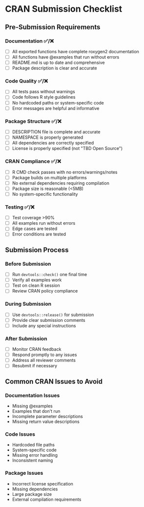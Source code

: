 # CRAN Submission Checklist

## Pre-Submission Requirements

### Documentation ✅/❌
- [ ] All exported functions have complete roxygen2 documentation
- [ ] All functions have @examples that run without errors
- [ ] README.md is up to date and comprehensive
- [ ] Package description is clear and accurate

### Code Quality ✅/❌
- [ ] All tests pass without warnings
- [ ] Code follows R style guidelines
- [ ] No hardcoded paths or system-specific code
- [ ] Error messages are helpful and informative

### Package Structure ✅/❌
- [ ] DESCRIPTION file is complete and accurate
- [ ] NAMESPACE is properly generated
- [ ] All dependencies are correctly specified
- [ ] License is properly specified (not "TBD Open Source")

### CRAN Compliance ✅/❌
- [ ] R CMD check passes with no errors/warnings/notes
- [ ] Package builds on multiple platforms
- [ ] No external dependencies requiring compilation
- [ ] Package size is reasonable (<5MB)
- [ ] No system-specific functionality

### Testing ✅/❌
- [ ] Test coverage >90%
- [ ] All examples run without errors
- [ ] Edge cases are tested
- [ ] Error conditions are tested

## Submission Process

### Before Submission
- [ ] Run `devtools::check()` one final time
- [ ] Verify all examples work
- [ ] Test on clean R session
- [ ] Review CRAN policy compliance

### During Submission
- [ ] Use `devtools::release()` for submission
- [ ] Provide clear submission comments
- [ ] Include any special instructions

### After Submission
- [ ] Monitor CRAN feedback
- [ ] Respond promptly to any issues
- [ ] Address all reviewer comments
- [ ] Resubmit if necessary

## Common CRAN Issues to Avoid

### Documentation Issues
- Missing @examples
- Examples that don't run
- Incomplete parameter descriptions
- Missing return value descriptions

### Code Issues
- Hardcoded file paths
- System-specific code
- Missing error handling
- Inconsistent naming

### Package Issues
- Incorrect license specification
- Missing dependencies
- Large package size
- External compilation requirements 